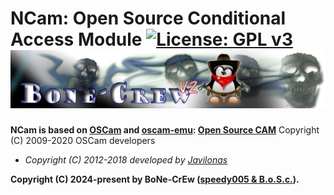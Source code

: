 NCam: Open Source Conditional Access Module [![License: GPL v3](https://img.shields.io/badge/License-GPLv3-blue.svg)](https://www.gnu.org/licenses/gpl-3.0)
[![](https://raw.githubusercontent.com/bosc306/ncam_b/refs/heads/master/webif/images/logo.png "NCam-BoNe-CrEw Version")](/README.md)
===========================================
**NCam is based on [OSCam](https://svn.streamboard.tv/oscam/trunk/ "streamboard.tv") and [oscam-emu](https://github.com/oscam-emu/oscam-patched):
[Open Source CAM](https://svn.streamboard.tv/oscam/trunk/README)** Copyright (C) 2009-2020 OSCam developers

- *Copyright (C) 2012-2018 developed by [Javilonas](https://github.com/javilonas/NCam)*

**Copyright (C) 2024-present by BoNe-CrEw ([speedy005 & B.o.S.c.]((https://github.com/bosc306/ncam_b) "NCam-BoNe-CrEw Version")).**
